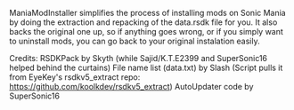 ManiaModInstaller simplifies the process of installing mods on Sonic Mania by doing the extraction and repacking
of the data.rsdk file for you. It also backs the original one up, so if anything goes wrong, or if you simply want to uninstall mods,  you can go back to your original instalation easily.


Credits:
RSDKPack by Skyth (while Sajid/K.T.E2399 and SuperSonic16 helped behind the curtains)
File name list (data.txt) by Slash (Script pulls it from EyeKey's rsdkv5_extract repo: https://github.com/koolkdev/rsdkv5_extract)
AutoUpdater code by SuperSonic16
